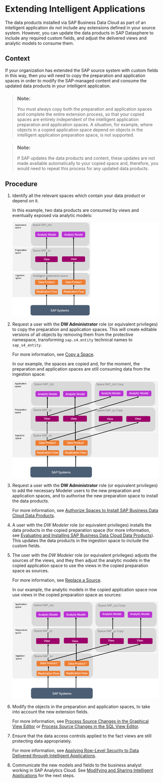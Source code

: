 <!-- loio3c158685865d4b408938a148e828e21f -->

# Extending Intelligent Applications

The data products installed via SAP Business Data Cloud as part of an intelligent application do not include any extensions defined in your source system. However, you can update the data products in SAP Datasphere to include any required custom fields, and adjust the delivered views and analytic models to consume them.



<a name="loio3c158685865d4b408938a148e828e21f__section_czq_q33_hdc"/>

## Context

If your organization has extended the SAP source system with custom fields in this way, then you will need to copy the preparation and application spaces in order to modify the SAP-managed content and consume the updated data products in your intelligent application.

> ### Note:  
> You must always copy both the preparation and application spaces and complete the entire extension process, so that your copied spaces are entirely independent of the intelligent application preparation and application spaces. A situation, for example, where objects in a copied application space depend on objects in the intelligent application preparation space, is not supported.

> ### Note:  
> If SAP updates the data products and content, these updates are not made available automatically to your copied space and, therefore, you would need to repeat this process for any updated data products.



## Procedure

1.  Identify all the relevant spaces which contain your data product or depend on it.

    In this example, two data products are consumed by views and eventually exposed via analytic models:

    ![](images/Extending_Data_Products_-_first_step_2025_03_e3a9436.png)

2.  Request a user with the **DW Administrator** role \(or equivalent privileges\) to copy the preparation and application spaces. This will create editable versions of all objects by removing them from the protective namespace, transforming `sap.s4.entity` technical names to `sap_s4_entity`.

    For more information, see [Copy a Space](https://help.sap.com/docs/SAP_DATASPHERE/9f804b8efa8043539289f42f372c4862/73068ac8e1934615b419d8c6c4095a9a.html).

    In our example, the spaces are copied and, for the moment, the preparation and application spaces are still consuming data from the ingestion space:

    ![](images/Extending_insight_application_diagram_-_second_step_763ba40.png)

3.  Request a user with the **DW Administrator** role \(or equivalent privileges\) to add the necessary Modeler users to the new preparation and application spaces, and to authorise the new preparation space to install the data products.

    For more information, see [Authorize Spaces to Install SAP Business Data Cloud Data Products](https://help.sap.com/docs/SAP_DATASPHERE/9f804b8efa8043539289f42f372c4862/67ec785b5de842488781f20c4ab52a9f.html).

4.  A user with the *DW Modeler* role \(or equivalent privileges\) installs the data products in the copied preparation space \(for more information, see [Evaluating and Installing SAP Business Data Cloud Data Products](https://help.sap.com/docs/SAP_DATASPHERE/c8a54ee704e94e15926551293243fd1d/ea7cb802cbea47b39a441888873c3a49.html)\). This updates the data products in the ingestion space to include the custom fields.
5.  The user with the *DW Modeler* role \(or equivalent privileges\) adjusts the sources of the views, and they then adjust the analytic models in the copied application space to use the views in the copied preparation space as sources.

    For more information, see [Replace a Source](https://help.sap.com/docs/SAP_DATASPHERE/c8a54ee704e94e15926551293243fd1d/51cc5a70a95e46a7aadbe49512b18ddb.html).

    In our example, the analytic models in the copied application space now use views in the copied preparation space as sources:

    ![](images/Extending_insight_applications_diagram_-_4_step_3210b62.png)

6.  Modify the objects in the preparation and application spaces, to take into account the new extension fields.

    For more information, see [Process Source Changes in the Graphical View Editor](https://help.sap.com/docs/SAP_DATASPHERE/c8a54ee704e94e15926551293243fd1d/702350c755d24d629545de04673acb1b.html) or [Process Source Changes in the SQL View Editor](https://help.sap.com/docs/SAP_DATASPHERE/c8a54ee704e94e15926551293243fd1d/f7e43ced828940178efb3143c2956d9d.html).

7.  Ensure that the data access controls applied to the fact views are still protecting data appropriately.

    For more information, see [Applying Row-Level Security to Data Delivered through Intelligent Applications](applying-row-level-security-to-data-delivered-through-intelligent-applications-c83225f.md).

8.  Communicate the new models and fields to the business analyst working in SAP Analytics Cloud. See [Modifying and Sharing Intelligent Applications](https://help.sap.com/docs/business-data-cloud/viewing-insight-apps/modifying-and-sharing-insight-apps) for the next steps.

